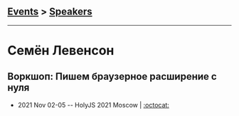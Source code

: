 ## [Events](../README.md) > [Speakers](../speakers.md)
---

# Семён Левенсон

## Воркшоп: Пишем браузерное расширение с нуля
- 2021 Nov 02-05 -- HolyJS 2021 Moscow   | [:octocat:](https://github.com/semeleven/webextension-workshop) 
